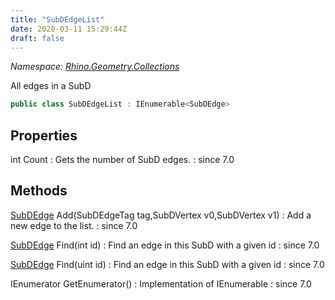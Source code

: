 ```yaml
---
title: "SubDEdgeList"
date: 2020-03-11 15:29:44Z
draft: false
---
```


*Namespace: [Rhino.Geometry.Collections](../)*

All edges in a SubD
```cs
public class SubDEdgeList : IEnumerable<SubDEdge>
```
## Properties

int Count
: Gets the number of SubD edges.
: since 7.0
## Methods

[SubDEdge](/rhinocommon/rhino/geometry/subdedge/) Add(SubDEdgeTag tag,SubDVertex v0,SubDVertex v1)
: Add a new edge to the list.
: since 7.0

[SubDEdge](/rhinocommon/rhino/geometry/subdedge/) Find(int id)
: Find an edge in this SubD with a given id
: since 7.0

[SubDEdge](/rhinocommon/rhino/geometry/subdedge/) Find(uint id)
: Find an edge in this SubD with a given id
: since 7.0

IEnumerator<SubDEdge> GetEnumerator()
: Implementation of IEnumerable
: since 7.0
